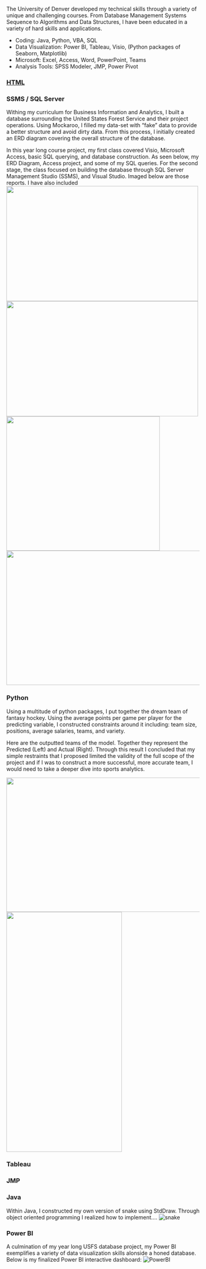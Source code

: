 The University of Denver developed my technical skills through a variety of unique and challenging courses. From Database Management Systems Sequence to Algorithms and Data Structures, I have been educated in a variety of hard skills and applications.

- Coding: Java, Python, VBA, SQL
-	Data Visualization: Power BI, Tableau, Visio, (Python packages of Seaborn, Matplotlib)
-	Microsoft: Excel, Access, Word, PowerPoint, Teams
-	Analysis Tools: SPSS Modeler, JMP, Power Pivot

### [HTML](TechnicalExperience/AndersonProjectPart3.html)
### SSMS / SQL Server

Withing my curriculum for Business Information and Analytics, I built a database surrounding the United States Forest Service and their project operations. Using Mockaroo, I filled my data-set with “fake” data to provide a better structure and avoid dirty data. From this process, I initially created an ERD diagram covering the overall structure of the database.

In this year long course project, my first class covered Visio, Microsoft Access, basic SQL querying, and database construction. As seen below, my ERD Diagram, Access project, and some of my SQL queries. 
For the second stage, the class focused on building the database through SQL Server Management Studio (SSMS), and Visual Studio. Imaged below are those reports. I have also included 
<img src = "https://user-images.githubusercontent.com/28812295/162328637-d2d6b11d-6e9d-493f-b93b-bf8bc6355c59.png" width = "500" height = "300">
<img src = "https://user-images.githubusercontent.com/28812295/162328653-48949672-d736-4652-b210-811e7452e282.png" width = "500" height = "300">
<img src = "https://user-images.githubusercontent.com/28812295/162328677-ac2f5d70-dc10-4451-917e-bc7ddf3c6fba.png" width = "400" height = "350">
<img src = "https://user-images.githubusercontent.com/28812295/162328693-83f04006-cfb1-4d7a-a4ed-ad0d9ae62807.png" width = "550" height = "350">




### Python

Using a multitude of python packages, I put together the dream team of fantasy hockey. Using the average points per game per player for the predicting variable, I constructed constraints around it including: team size, positions, average salaries, teams, and variety.

Here are the outputted teams of the model. Together they represent the Predicted (Left) and Actual (Right). Through this result I concluded that my simple restraints that I proposed limited the validity of the full scope of the project and if I was to construct a more successful, more accurate team, I would need to take a deeper dive into sports analytics.

<img src = "https://user-images.githubusercontent.com/28812295/162224277-6949a6c9-8694-406c-a887-1548b1f958e7.png" width = "650" height = "350">
<img src = "https://user-images.githubusercontent.com/28812295/162224344-be25a927-22ed-41f6-9b37-636fc5ade866.png" width = "301" height = "625">




### Tableau

### JMP

### Java

Within Java, I constructed my own version of snake using StdDraw. Through object oriented programming I realized how to implement....
![snake](https://user-images.githubusercontent.com/28812295/162225481-d3128f03-1d27-4f76-9ec7-f6db74bc455b.png)


### Power BI
A culmination of my year long USFS database project, my Power BI exemplifies a variety of data visualization skills alonside a honed database. Below is my finalized Power BI interactive dashboard:
![PowerBI](https://user-images.githubusercontent.com/28812295/162219236-8e6f12ae-e4a8-4ea3-8278-ab87aa051c37.png)
